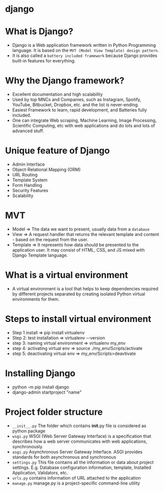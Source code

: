 # django
# What is Django?
- Django is a Web application framework written in Python Programming language. It is based on the `MVT (Model View Template) design pattern`.
- It is also called a `battery included framework` because Django provides built-in features for everything.
# Why the Django framework?
- Excellent documentation and high scalability
- Used by top MNCs and Companies, such as Instagram, Spotify, YouTube, Bitbucket, Dropbox, etc. and the list is never-ending.
- Easiest Framework to learn, rapid development, and Batteries fully included.
- One can integrate Web scraping, Machine Learning, Image Processing, Scientific Computing, etc with web applications and do lots and lots of advanced stuff.
# Unique feature of Django
- Admin Interface
- Object-Relational Mapping (ORM)
- URL Routing
- Template System
- Form Handling
- Security Features
- Scalability
# MVT
- Model => The data we want to present, usually data from a `database`
- View => A request handler that returns the relevant template and content - based on the request from the user.
- Template => It represents how data should be presented to the application user. It may consist of HTML, CSS, and JS mixed with Django Template language.
# What is a virtual environment
- A virtual environment is a tool that helps to keep dependencies required by different projects separated by creating isolated Python virtual environments for them.
# Steps to install virtual environment
- Step 1 install  => pip install virtualenv
- Step 2: test installation => virtualenv --version
- step 3: naming virtual environment => virtualenv my_env
- step 4: activating virtual env => source ./my_env/Scripts/activate
- step 5: deactivating virtual env => my_env/Scripts>deavtivate

# Installing Django
- python -m pip install django
- django-admin startproject "name"
# Project folder structure
- `__init__.py` The folder which contains __init__.py file is considered as python package
- `wsgi.py` WSGI (Web Server Gateway Interface) is a specification that describes how a web server communicates with web applications, synchronously.
- `asgi.py` Asynchronous Server Gateway Interface. ASGI provides standards for both asynchronous and synchronous
- `settings.py` This file contains all the information or data about project settings. E.g. Database configuration information, template, Installed Application, Validators, etc.
- `urls.py` contains information of URL attached to the application
- `manage.py` manage.py is a project-specific command-line utility
